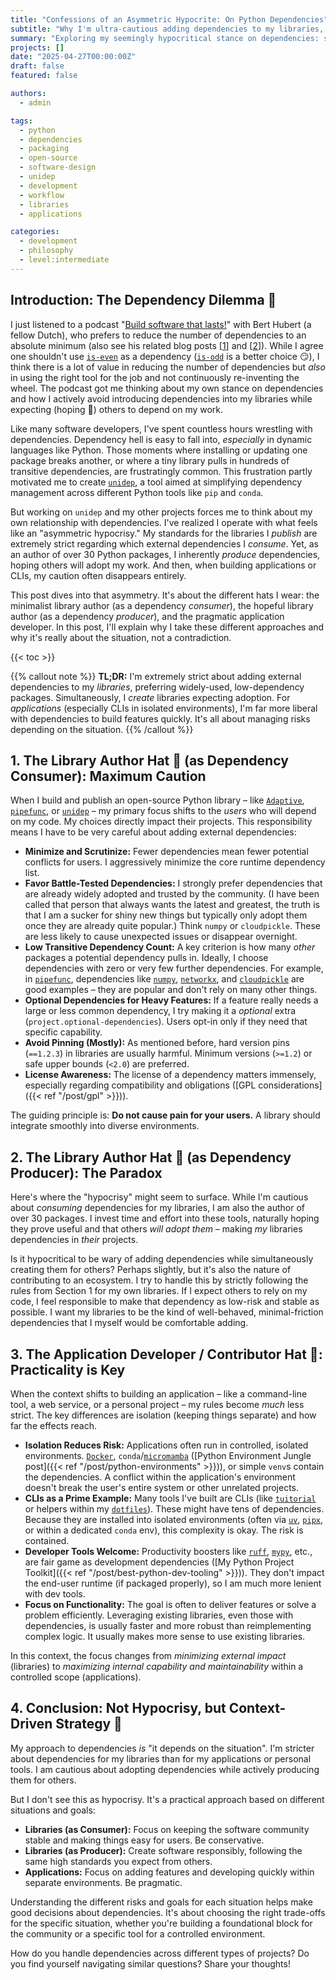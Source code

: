 ```yaml
---
title: "Confessions of an Asymmetric Hypocrite: On Python Dependencies"
subtitle: "Why I'm ultra-cautious adding dependencies to my libraries, yet hope you depend on mine, and relax entirely for applications"
summary: "Exploring my seemingly hypocritical stance on dependencies: strict minimalism for my libraries, expecting adoption of my own work, yet embracing a wide range of dependencies in applications due to context and isolation."
projects: []
date: "2025-04-27T00:00:00Z"
draft: false
featured: false

authors:
  - admin

tags:
  - python
  - dependencies
  - packaging
  - open-source
  - software-design
  - unidep
  - development
  - workflow
  - libraries
  - applications

categories:
  - development
  - philosophy
  - level:intermediate
---
```


## Introduction: The Dependency Dilemma 🤔

I just listened to a podcast "[Build software that lasts!](https://www.youtube.com/watch?v=5ZyzeeYZgeM)" with Bert Hubert (a fellow Dutch), who prefers to reduce the number of dependencies to an absolute minimum (also see his related blog posts [[1](https://berthub.eu/articles/posts/on-long-term-software-development/)] and [[2](https://berthub.eu/articles/posts/a-2024-plea-for-lean-software/)]).
While I agree one shouldn't use [`is-even`](https://www.npmjs.com/package/is-even) as a dependency ([`is-odd`](https://www.npmjs.com/package/is-odd) is a better choice 😏), I think there is a lot of value in reducing the number of dependencies but *also* in using the right tool for the job and not continuously re-inventing the wheel.
The podcast got me thinking about my own stance on dependencies and how I actively avoid introducing dependencies into my libraries while expecting (hoping 🤞) others to depend on my work.

Like many software developers, I've spent countless hours wrestling with dependencies.
Dependency hell is easy to fall into, *especially* in dynamic languages like Python.
Those moments where installing or updating one package breaks another, or where a tiny library pulls in hundreds of transitive dependencies, are frustratingly common.
This frustration partly motivated me to create [`unidep`](https://github.com/basnijholt/unidep), a tool aimed at simplifying dependency management across different Python tools like `pip` and `conda`.

But working on `unidep` and my other projects forces me to think about my own relationship with dependencies.
I've realized I operate with what feels like an "asymmetric hypocrisy."
My standards for the libraries I _publish_ are extremely strict regarding which external dependencies I _consume_.
Yet, as an author of over 30 Python packages, I inherently _produce_ dependencies, hoping others will adopt my work.
And then, when building applications or CLIs, my caution often disappears entirely.

This post dives into that asymmetry.
It's about the different hats I wear: the minimalist library author (as a dependency _consumer_), the hopeful library author (as a dependency _producer_), and the pragmatic application developer.
In this post, I'll explain why I take these different approaches and why it's really about the situation, not a contradiction.

{{< toc >}}

{{% callout note %}}
**TL;DR:** I'm extremely strict about adding external dependencies to my _libraries_, preferring widely-used, low-dependency packages.
Simultaneously, I _create_ libraries expecting adoption.
For _applications_ (especially CLIs in isolated environments), I'm far more liberal with dependencies to build features quickly.
It's all about managing risks depending on the situation.
{{% /callout %}}

## 1. The Library Author Hat 🎩 (as Dependency Consumer): Maximum Caution

When I build and publish an open-source Python library – like [`Adaptive`](https://github.com/python-adaptive/adaptive), [`pipefunc`](https://github.com/pipefunc/pipefunc), or [`unidep`](https://github.com/basnijholt/unidep) – my primary focus shifts to the _users_ who will depend on my code.
My choices directly impact their projects.
This responsibility means I have to be very careful about adding external dependencies:

- **Minimize and Scrutinize:** Fewer dependencies mean fewer potential conflicts for users.
  I aggressively minimize the core runtime dependency list.
- **Favor Battle-Tested Dependencies:** I strongly prefer dependencies that are already widely adopted and trusted by the community.
  (I have been called that person that always wants the latest and greatest, the truth is that I am a sucker for shiny new things but typically only adopt them once they are already quite popular.)
  Think `numpy` or `cloudpickle`.
  These are less likely to cause unexpected issues or disappear overnight.
- **Low Transitive Dependency Count:** A key criterion is how many _other_ packages a potential dependency pulls in.
  Ideally, I choose dependencies with zero or very few further dependencies.
  For example, in [`pipefunc`](https://github.com/pipefunc/pipefunc), dependencies like [`numpy`](https://numpy.org/), [`networkx`](https://networkx.org/), and [`cloudpickle`](https://github.com/cloudpipe/cloudpickle) are good examples – they are popular and don't rely on many other things.
- **Optional Dependencies for Heavy Features:** If a feature really needs a large or less common dependency, I try making it a _optional_ extra (`project.optional-dependencies`).
  Users opt-in only if they need that specific capability.
- **Avoid Pinning (Mostly):** As mentioned before, hard version pins (`==1.2.3`) in libraries are usually harmful.
  Minimum versions (`>=1.2`) or safe upper bounds (`<2.0`) are preferred.
- **License Awareness:** The license of a dependency matters immensely, especially regarding compatibility and obligations ([GPL considerations]({{< ref "/post/gpl" >}})).

The guiding principle is: **Do not cause pain for your users.**
A library should integrate smoothly into diverse environments.

## 2. The Library Author Hat 🎩 (as Dependency Producer): The Paradox

Here's where the "hypocrisy" might seem to surface.
While I'm cautious about _consuming_ dependencies for my libraries, I am also the author of over 30 packages.
I invest time and effort into these tools, naturally hoping they prove useful and that others _will adopt them_ – making _my_ libraries dependencies in _their_ projects.

Is it hypocritical to be wary of adding dependencies while simultaneously creating them for others?
Perhaps slightly, but it's also the nature of contributing to an ecosystem.
I try to handle this by strictly following the rules from Section 1 for my own libraries.
If I expect others to rely on my code, I feel responsible to make that dependency as
low-risk and stable as possible.
I want my libraries to be the kind of well-behaved, minimal-friction dependencies
that I myself would be comfortable adding.

## 3. The Application Developer / Contributor Hat 🧢: Practicality is Key

When the context shifts to building an application – like a command-line tool, a web service, or a personal project – my rules become *much* less strict.
The key differences are isolation (keeping things separate) and how far the effects reach.

- **Isolation Reduces Risk:** Applications often run in controlled, isolated environments.
  [`Docker`](https://www.docker.com/), `conda`/[`micromamba`](https://mamba.readthedocs.io/en/latest/user_guide/micromamba.html) ([Python Environment Jungle post]({{< ref "/post/python-environments" >}})), or simple `venv`s contain the dependencies.
  A conflict within the application's environment doesn't break the user's entire system or other unrelated projects.
- **CLIs as a Prime Example:** Many tools I've built are CLIs (like [`tuitorial`](https://github.com/basnijholt/tuitorial) or helpers within my [`dotfiles`](https://github.com/basnijholt/dotfiles)).
  These might have tens of dependencies.
  Because they are installed into isolated environments (often via [`uv`](https://docs.astral.sh/uv/), [`pipx`](https://pipx.pypa.io/stable/), or within a dedicated `conda` env), this complexity is okay.
  The risk is contained.
- **Developer Tools Welcome:** Productivity boosters like [`ruff`](https://beta.ruff.rs/docs/rules/), [`mypy`](https://mypy.readthedocs.io/en/stable/), etc., are fair game as development dependencies ([My Python Project Toolkit]({{< ref "/post/best-python-dev-tooling" >}})).
  They don't impact the end-user runtime (if packaged properly), so I am much more lenient with dev tools.
- **Focus on Functionality:** The goal is often to deliver features or solve a problem efficiently.
  Leveraging existing libraries, even those with dependencies, is usually faster and more robust than reimplementing complex logic.
  It usually makes more sense to use existing libraries.

In this context, the focus changes from _minimizing external impact_ (libraries) to _maximizing internal capability and maintainability_ within a controlled scope (applications).

## 4. Conclusion: Not Hypocrisy, but Context-Driven Strategy 🙏

My approach to dependencies _is_ "it depends on the situation".
I'm stricter about dependencies for my libraries than for my applications or personal tools.
I am cautious about adopting dependencies while actively producing them for others.

But I don't see this as hypocrisy.
It's a practical approach based on different situations and goals:

- **Libraries (as Consumer):** Focus on keeping the software community stable and making things easy for users. Be conservative.
- **Libraries (as Producer):** Create software responsibly, following the same high standards you expect from others.
- **Applications:** Focus on adding features and developing quickly within separate environments. Be pragmatic.

Understanding the different risks and goals for each situation helps make good decisions about dependencies.
It's about choosing the right trade-offs for the specific situation, whether you're building a foundational block for the community or a specific tool for a controlled environment.

How do you handle dependencies across different types of projects?
Do you find yourself navigating similar questions?
Share your thoughts!
